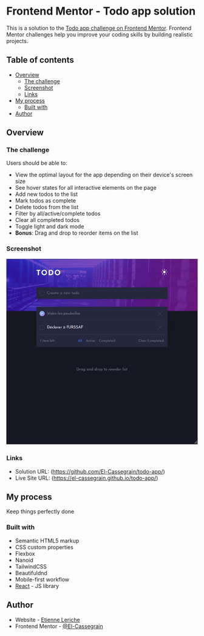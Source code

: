 # Frontend Mentor - Todo app solution

This is a solution to the [Todo app challenge on Frontend Mentor](https://www.frontendmentor.io/challenges/todo-app-Su1_KokOW). Frontend Mentor challenges help you improve your coding skills by building realistic projects. 

## Table of contents

- [Overview](#overview)
  - [The challenge](#the-challenge)
  - [Screenshot](#screenshot)
  - [Links](#links)
- [My process](#my-process)
  - [Built with](#built-with)
- [Author](#author)

## Overview

### The challenge

Users should be able to:

- View the optimal layout for the app depending on their device's screen size
- See hover states for all interactive elements on the page
- Add new todos to the list
- Mark todos as complete
- Delete todos from the list
- Filter by all/active/complete todos
- Clear all completed todos
- Toggle light and dark mode
- **Bonus**: Drag and drop to reorder items on the list

### Screenshot

![](./screenshot.jpg)

### Links

- Solution URL: (https://github.com/El-Cassegrain/todo-app/)
- Live Site URL: (https://el-cassegrain.github.io/todo-app/)

## My process
Keep things perfectly done

### Built with

- Semantic HTML5 markup
- CSS custom properties
- Flexbox
- Nanoid
- TailwindCSS
- Beautifuldnd
- Mobile-first workflow
- [React](https://reactjs.org/) - JS library

## Author

- Website - [Etienne Leriche](https://etienneleriche.fr/)
- Frontend Mentor - [@El-Cassegrain](https://www.frontendmentor.io/profile/El-Cassegrain)
